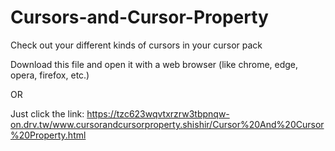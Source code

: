 # Cursors-and-Cursor-Property
Check out your different kinds of cursors in your cursor pack

Download this file and open it with a web browser (like chrome, edge, opera, firefox, etc.)

OR

Just click the link: https://tzc623wqvtxrzrw3tbpnqw-on.drv.tw/www.cursorandcursorproperty.shishir/Cursor%20And%20Cursor%20Property.html
